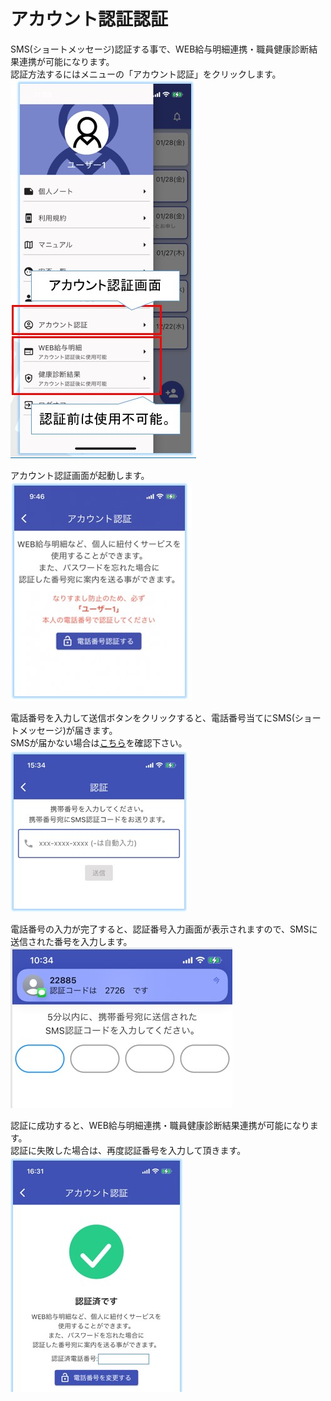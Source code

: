 # アカウント認証認証

SMS(ショートメッセージ)認証する事で、WEB給与明細連携・職員健康診断結果連携が可能になります。  
認証方法するにはメニューの「アカウント認証」をクリックします。  
![Screenshot](img/sms1.jpg)  

アカウント認証画面が起動します。  
![Screenshot](img/sms2.jpg)  

電話番号を入力して送信ボタンをクリックすると、電話番号当てにSMS(ショートメッセージ)が届きます。  
SMSが届かない場合は[こちら](whysms.md)を確認下さい。  
![Screenshot](img/sms3.jpg)  

電話番号の入力が完了すると、認証番号入力画面が表示されますので、SMSに送信された番号を入力します。  
![Screenshot](img/sms4.jpg)  


認証に成功すると、WEB給与明細連携・職員健康診断結果連携が可能になります。  
認証に失敗した場合は、再度認証番号を入力して頂きます。  
![Screenshot](img/sms5.jpg)  
